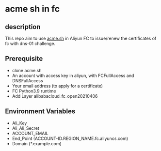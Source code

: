 # acme sh in fc

## description
This repo aim to use [acme.sh](https://github.com/acmesh-official/acme.sh) in Aliyun FC to issue/renew the certificates of fc with dns-01 challenge.

## Prerequisite
- clone acme.sh
- An account with access key in aliyun, with FCFullAccess and DNSFullAccess
- Your email address (to apply for a certificate)
- FC Python3.9 runtime
- Add Layer alibabacloud_fc_open20210406

## Environment Variables
- Ali_Key
- Ali_Ali_Secret
- ACCOUNT_EMAIL
- End_Point (ACCOUNT-ID.REGION_NAME.fc.aliyuncs.com)
- Domain (*.example.com)